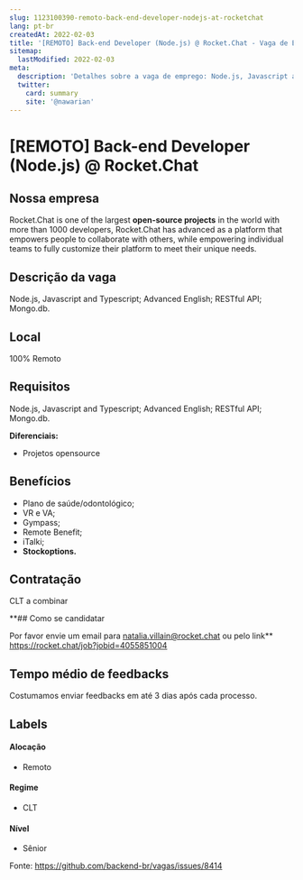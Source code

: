 ```yaml
---
slug: 1123100390-remoto-back-end-developer-nodejs-at-rocketchat
lang: pt-br
createdAt: 2022-02-03
title: '[REMOTO] Back-end Developer (Node.js) @ Rocket.Chat - Vaga de Emprego'
sitemap:
  lastModified: 2022-02-03
meta:
  description: 'Detalhes sobre a vaga de emprego: Node.js, Javascript and Typescript; Advanced English; RESTful API; Mongo.db.'
  twitter:
    card: summary
    site: '@nawarian'
---
```


# [REMOTO] Back-end Developer (Node.js) @ Rocket.Chat

## Nossa empresa

Rocket.Chat is one of the largest **open-source projects** in the world with more than 1000 developers, Rocket.Chat has advanced as a platform that empowers people to collaborate with others, while empowering individual teams to fully customize their platform to meet their unique needs.

## Descrição da vaga

Node.js, Javascript and Typescript; 
Advanced English;
RESTful API;
Mongo.db.

## Local

100% Remoto

## Requisitos

Node.js, Javascript and Typescript; 
Advanced English;
RESTful API;
Mongo.db.

**Diferenciais:**
- Projetos opensource

## Benefícios

- Plano de saúde/odontológico;
- VR e VA;
- Gympass;
- Remote Benefit;
- iTalki;
- **Stockoptions.**

## Contratação

CLT a combinar

**## Como se candidatar

Por favor envie um email para natalia.villain@rocket.chat ou pelo link** https://rocket.chat/job?jobid=4055851004

## Tempo médio de feedbacks

Costumamos enviar feedbacks em até 3 dias após cada processo.

## Labels

#### Alocação
- Remoto

#### Regime
- CLT

#### Nível
- Sênior

Fonte: https://github.com/backend-br/vagas/issues/8414